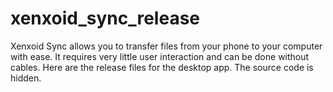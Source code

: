 # xenxoid_sync_release

Xenxoid Sync allows you to transfer files from your phone to your computer with ease. It requires very little user interaction and can be done without cables.
Here are the release files for the desktop app. The source code is hidden.
